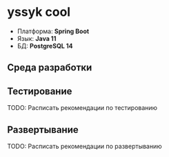 # yssyk cool
- Платформа: **Spring Boot**
- Язык: **Java 11**
- БД: **PostgreSQL 14**

## Среда разработки

## Тестирование

TODO: Расписать рекомендации по тестированию

## Развертывание

TODO: Расписать рекомендации по развертыванию